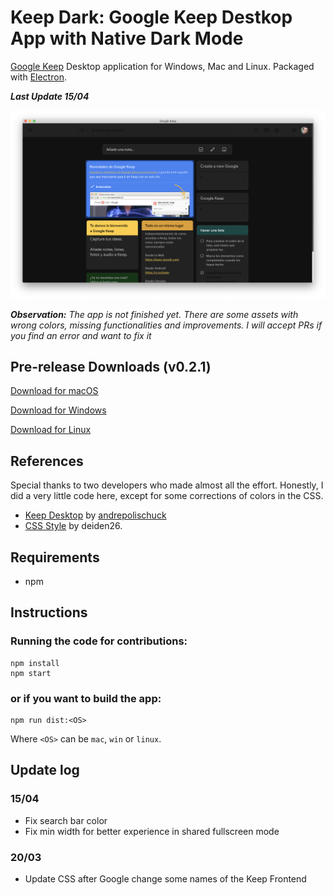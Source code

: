 # Keep Dark: Google Keep Destkop App with Native Dark Mode
[Google Keep](https://keep.google.com "Google Keep") Desktop application for Windows, Mac and Linux. Packaged with [Electron](https://electronjs.org/ "Electron").

***Last Update 15/04***

![Keep Dark](https://github.com/lukassr/keep-dark-desktop/blob/master/media/screenshot.png)

***Observation:** The app is not finished yet. There are some assets with wrong colors, missing functionalities and improvements. I will accept PRs if you find an error and want to fix it* 

## Pre-release Downloads (v0.2.1)
[Download for macOS](https://github.com/lukassr/keep-dark-desktop/releases/download/v0.2.1/Keep.Dark-0.2.1.dmg)

[Download for Windows](https://github.com/lukassr/keep-dark-desktop/releases/download/v0.2.1/Keep.Dark.Setup.0.2.1.exe)

[Download for Linux](https://github.com/lukassr/keep-dark-desktop/releases/download/v0.2.1/keepdark_0.2.1_amd64.deb)
## References
Special thanks to two developers who made almost all the effort. Honestly, I did a very little code here, except for some corrections of colors in the CSS.
- [Keep Desktop]( https://github.com/andrepolischuk/keep) by [andrepolischuck](https://github.com/andrepolischuk/)
- [CSS Style](https://userstyles.org/styles/161659/google-keep-darker-matters) by deiden26.

## Requirements
- npm

## Instructions
### Running the code for contributions:
```
npm install
npm start
```
### or if you want to build the app:
```
npm run dist:<OS>
```
Where `<OS>` can be `mac`, `win` or `linux`.


## Update log

### 15/04
- Fix search bar color
- Fix min width for better experience in shared fullscreen mode

### 20/03
- Update CSS after Google change some names of the Keep Frontend
